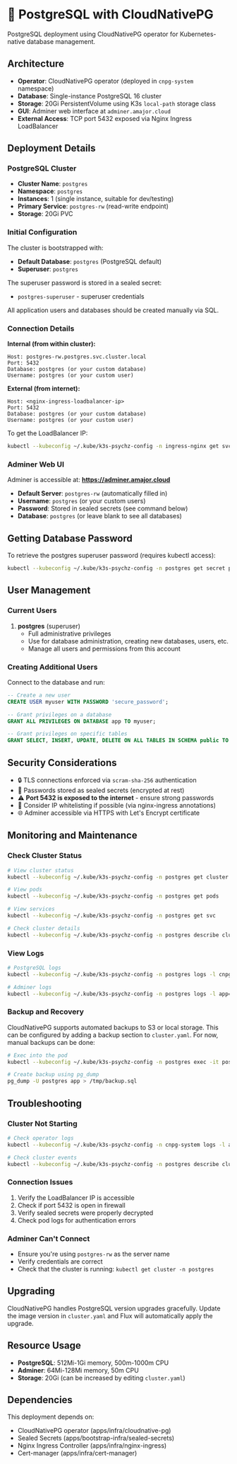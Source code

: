 # 🐘 PostgreSQL with CloudNativePG

PostgreSQL deployment using CloudNativePG operator for Kubernetes-native database management.

## Architecture

- **Operator**: CloudNativePG operator (deployed in `cnpg-system` namespace)
- **Database**: Single-instance PostgreSQL 16 cluster
- **Storage**: 20Gi PersistentVolume using K3s `local-path` storage class
- **GUI**: Adminer web interface at `adminer.amajor.cloud`
- **External Access**: TCP port 5432 exposed via Nginx Ingress LoadBalancer

## Deployment Details

### PostgreSQL Cluster

- **Cluster Name**: `postgres`
- **Namespace**: `postgres`
- **Instances**: 1 (single instance, suitable for dev/testing)
- **Primary Service**: `postgres-rw` (read-write endpoint)
- **Storage**: 20Gi PVC

### Initial Configuration

The cluster is bootstrapped with:
- **Default Database**: `postgres` (PostgreSQL default)
- **Superuser**: `postgres`

The superuser password is stored in a sealed secret:
- `postgres-superuser` - superuser credentials

All application users and databases should be created manually via SQL.

### Connection Details

**Internal (from within cluster):**
```
Host: postgres-rw.postgres.svc.cluster.local
Port: 5432
Database: postgres (or your custom database)
Username: postgres (or your custom user)
```

**External (from internet):**
```
Host: <nginx-ingress-loadbalancer-ip>
Port: 5432
Database: postgres (or your custom database)
Username: postgres (or your custom user)
```

To get the LoadBalancer IP:
```bash
kubectl --kubeconfig ~/.kube/k3s-psychz-config -n ingress-nginx get svc ingress-nginx-controller
```

### Adminer Web UI

Adminer is accessible at: **https://adminer.amajor.cloud**

- **Default Server**: `postgres-rw` (automatically filled in)
- **Username**: `postgres` (or your custom users)
- **Password**: Stored in sealed secrets (see command below)
- **Database**: `postgres` (or leave blank to see all databases)

## Getting Database Password

To retrieve the postgres superuser password (requires kubectl access):

```bash
kubectl --kubeconfig ~/.kube/k3s-psychz-config -n postgres get secret postgres-superuser -o jsonpath='{.data.password}' | base64 -d
```

## User Management

### Current Users

1. **postgres** (superuser)
   - Full administrative privileges
   - Use for database administration, creating new databases, users, etc.
   - Manage all users and permissions from this account

### Creating Additional Users

Connect to the database and run:

```sql
-- Create a new user
CREATE USER myuser WITH PASSWORD 'secure_password';

-- Grant privileges on a database
GRANT ALL PRIVILEGES ON DATABASE app TO myuser;

-- Grant privileges on specific tables
GRANT SELECT, INSERT, UPDATE, DELETE ON ALL TABLES IN SCHEMA public TO myuser;
```

## Security Considerations

- 🔒 TLS connections enforced via `scram-sha-256` authentication
- 🔐 Passwords stored as sealed secrets (encrypted at rest)
- ⚠️ **Port 5432 is exposed to the internet** - ensure strong passwords
- 🔑 Consider IP whitelisting if possible (via nginx-ingress annotations)
- 🌐 Adminer accessible via HTTPS with Let's Encrypt certificate

## Monitoring and Maintenance

### Check Cluster Status

```bash
# View cluster status
kubectl --kubeconfig ~/.kube/k3s-psychz-config -n postgres get cluster postgres

# View pods
kubectl --kubeconfig ~/.kube/k3s-psychz-config -n postgres get pods

# View services
kubectl --kubeconfig ~/.kube/k3s-psychz-config -n postgres get svc

# Check cluster details
kubectl --kubeconfig ~/.kube/k3s-psychz-config -n postgres describe cluster postgres
```

### View Logs

```bash
# PostgreSQL logs
kubectl --kubeconfig ~/.kube/k3s-psychz-config -n postgres logs -l cnpg.io/cluster=postgres -f

# Adminer logs
kubectl --kubeconfig ~/.kube/k3s-psychz-config -n postgres logs -l app=adminer -f
```

### Backup and Recovery

CloudNativePG supports automated backups to S3 or local storage. This can be configured by adding a backup section to `cluster.yaml`. For now, manual backups can be done:

```bash
# Exec into the pod
kubectl --kubeconfig ~/.kube/k3s-psychz-config -n postgres exec -it postgres-1 -- bash

# Create backup using pg_dump
pg_dump -U postgres app > /tmp/backup.sql
```

## Troubleshooting

### Cluster Not Starting

```bash
# Check operator logs
kubectl --kubeconfig ~/.kube/k3s-psychz-config -n cnpg-system logs -l app.kubernetes.io/name=cloudnative-pg -f

# Check cluster events
kubectl --kubeconfig ~/.kube/k3s-psychz-config -n postgres describe cluster postgres
```

### Connection Issues

1. Verify the LoadBalancer IP is accessible
2. Check if port 5432 is open in firewall
3. Verify sealed secrets were properly decrypted
4. Check pod logs for authentication errors

### Adminer Can't Connect

- Ensure you're using `postgres-rw` as the server name
- Verify credentials are correct
- Check that the cluster is running: `kubectl get cluster -n postgres`

## Upgrading

CloudNativePG handles PostgreSQL version upgrades gracefully. Update the image version in `cluster.yaml` and Flux will automatically apply the upgrade.

## Resource Usage

- **PostgreSQL**: 512Mi-1Gi memory, 500m-1000m CPU
- **Adminer**: 64Mi-128Mi memory, 50m CPU
- **Storage**: 20Gi (can be increased by editing `cluster.yaml`)

## Dependencies

This deployment depends on:
- CloudNativePG operator (apps/infra/cloudnative-pg)
- Sealed Secrets (apps/bootstrap-infra/sealed-secrets)
- Nginx Ingress Controller (apps/infra/nginx-ingress)
- Cert-manager (apps/infra/cert-manager)
